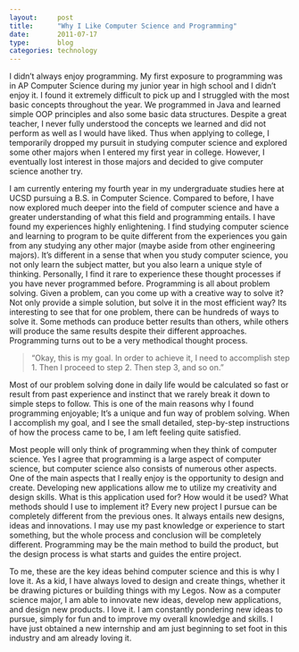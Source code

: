 ```yaml
---
layout:     post
title:      "Why I Like Computer Science and Programming"
date:       2011-07-17
type:       blog
categories: technology
---
```

I didn’t always enjoy programming. My first exposure to programming was in AP Computer Science during my junior year in high school and I didn’t enjoy it. I found it extremely difficult to pick up and I struggled with the most basic concepts throughout the year. We programmed in Java and learned simple OOP principles and also some basic data structures. Despite a great teacher, I never fully understood the concepts we learned and did not perform as well as I would have liked. Thus when applying to college, I temporarily dropped my pursuit in studying computer science and explored some other majors when I entered my first year in college. However, I eventually lost interest in those majors and decided to give computer science another try.

I am currently entering my fourth year in my undergraduate studies here at UCSD pursuing a B.S. in Computer Science. Compared to before, I have now explored much deeper into the field of computer science and have a greater understanding of what this field and programming entails. I have found my experiences highly enlightening. I find studying computer science and learning to program to be quite different from the experiences you gain from any studying any other major (maybe aside from other engineering majors). It’s different in a sense that when you study computer science, you not only learn the subject matter, but you also learn a unique style of thinking. Personally, I find it rare to experience these thought processes if you have never programmed before. Programming is all about problem solving. Given a problem, can you come up with a creative way to solve it? Not only provide a simple solution, but solve it in the most efficient way? Its interesting to see that for one problem, there can be hundreds of ways to solve it. Some methods can produce better results than others, while others will produce the same results despite their different approaches. Programming turns out to be a very methodical thought process.

>“Okay, this is my goal. In order to achieve it, I need to accomplish step 1. Then I proceed to step 2. Then step 3, and so on.”

Most of our problem solving done in daily life would be calculated so fast or result from past experience and instinct that we rarely break it down to simple steps to follow. This is one of the main reasons why I found programming enjoyable; It’s a unique and fun way of problem solving. When I accomplish my goal, and I see the small detailed, step-by-step instructions of how the process came to be, I am left feeling quite satisfied.

Most people will only think of programming when they think of computer science. Yes I agree that programming is a large aspect of computer science, but computer science also consists of numerous other aspects. One of the main aspects that I really enjoy is the opportunity to design and create. Developing new applications allow me to utilize my creativity and design skills. What is this application used for? How would it be used? What methods should I use to implement it? Every new project I pursue can be completely different from the previous ones. It always entails new designs, ideas and innovations. I may use my past knowledge or experience to start something, but the whole process and conclusion will be completely different. Programming may be the main method to build the product, but the design process is what starts and guides the entire project.

To me, these are the key ideas behind computer science and this is why I love it. As a kid, I have always loved to design and create things, whether it be drawing pictures or building things with my Legos. Now as a computer science major, I am able to innovate new ideas, develop new applications, and design new products. I love it. I am constantly pondering new ideas to pursue, simply for fun and to improve my overall knowledge and skills. I have just obtained a new internship and am just beginning to set foot in this industry and am already loving it.